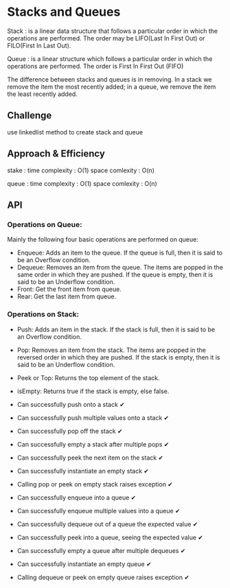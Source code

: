 # Stacks and Queues
<!-- Short summary or background information -->
Stack  : is a linear data structure that follows a particular order in which the operations are performed. The order may be LIFO(Last In First Out) or FILO(First In Last Out).

 Queue : is a linear structure which follows a particular order in which the operations are performed. The order is First In First Out (FIFO)

 The difference between stacks and queues is in removing. In a stack we remove the item the most recently added; in a queue, we remove the item the least recently added.
## Challenge
<!-- Description of the challenge -->
use linkedlist method to create stack and queue
## Approach & Efficiency
<!-- What approach did you take? Why? What is the Big O space/time for this approach? -->
stake : time complexity : O(1)
        space comlexity : O(n)

queue : time complexity : O(1)
        space comlexity : O(n)

## API
<!-- Description of each method publicly available to your Stack and Queue-->
 ### Operations on Queue:
Mainly the following four basic operations are performed on queue:
 * Enqueue: Adds an item to the queue. If the queue is full, then it is said to be an Overflow condition.
 * Dequeue: Removes an item from the queue. The items are popped in the same order in which they are pushed. If the queue is empty, then it is said to be an Underflow condition.
 * Front: Get the front item from queue.
 * Rear: Get the last item from queue.

### Operations on Stack:
* Push: Adds an item in the stack. If the stack is full, then it is said to be an Overflow condition.
* Pop: Removes an item from the stack. The items are popped in the reversed order in which they are pushed. If the stack is empty, then it is said to be an Underflow condition.
* Peek or Top: Returns the top element of the stack.
* isEmpty: Returns true if the stack is empty, else false.

 * Can successfully push onto a stack ✔
 * Can successfully push multiple values onto a stack ✔
 * Can successfully pop off the stack  ✔
 * Can successfully empty a stack after multiple pops ✔
 * Can successfully peek the next item on the stack ✔
 * Can successfully instantiate an empty stack ✔
 * Calling pop or peek on empty stack raises exception ✔
 * Can successfully enqueue into a queue ✔
 * Can successfully enqueue multiple values into a queue ✔
 * Can successfully dequeue out of a queue the expected value ✔
 * Can successfully peek into a queue, seeing the expected value ✔
 * Can successfully empty a queue after multiple dequeues ✔
 * Can successfully instantiate an empty queue ✔
 * Calling dequeue or peek on empty queue raises exception ✔
